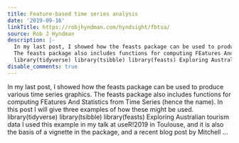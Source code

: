 ```yaml
---
title: Feature-based time series analysis
date: '2019-09-16'
linkTitle: https://robjhyndman.com/hyndsight/fbtsa/
source: Rob J Hyndman
description: |-
  In my last post, I showed how the feasts package can be used to produce various time series graphics.
  The feasts package also includes functions for computing FEatures And Statistics from Time Series (hence the name). In this post I will give three examples of how these might be used.
  library(tidyverse) library(tsibble) library(feasts) Exploring Australian tourism data I used this example in my talk at useR!2019 in Toulouse, and it is also the basis of a vignette in the package, and a recent blog post by Mitchell ...
disable_comments: true
---
```

In my last post, I showed how the feasts package can be used to produce various time series graphics.
The feasts package also includes functions for computing FEatures And Statistics from Time Series (hence the name). In this post I will give three examples of how these might be used.
library(tidyverse) library(tsibble) library(feasts) Exploring Australian tourism data I used this example in my talk at useR!2019 in Toulouse, and it is also the basis of a vignette in the package, and a recent blog post by Mitchell ...